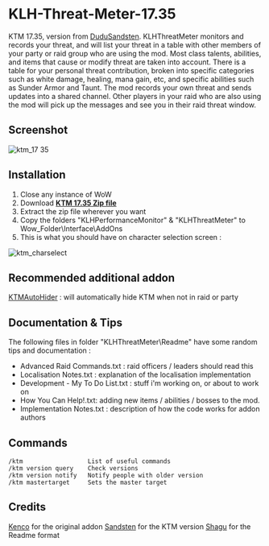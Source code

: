 # KLH-Threat-Meter-17.35
KTM 17.35, version from [DuduSandsten](https://nirklars.wordpress.com/wow/addons-rarecustom-addons-by-other-authors/).
KLHThreatMeter monitors and records your threat, and will list your threat in a table with other members of your party or raid group who are using the mod. Most class talents, abilities, and items that cause or modify threat are taken into account. There is a table for your personal threat contribution, broken into specific categories such as white damage, healing, mana gain, etc, and specific abilities such as Sunder Armor and Taunt. The mod records your own threat and sends updates into a shared channel. Other players in your raid who are also using the mod will pick up the messages and see you in their raid threat window. 

## Screenshot
![ktm_17 35](https://cloud.githubusercontent.com/assets/24671466/24852270/2cfe9bba-1dd7-11e7-82fb-a1c60dea5501.png)

## Installation
1. Close any instance of WoW
2. Download **[KTM 17.35 Zip file](https://github.com/Linae-Kronos/KLH-Threat-Meter-17.35/archive/master.zip)**
3. Extract the zip file wherever you want
4. Copy the folders "KLHPerformanceMonitor" & "KLHThreatMeter" to Wow_Folder\Interface\AddOns
5. This is what you should have on character selection screen :

![ktm_charselect](https://cloud.githubusercontent.com/assets/24671466/24852759/f557c694-1dd8-11e7-9539-910080ec72e8.png)

## Recommended additional addon

[KTMAutoHider](https://github.com/Linae-Kronos/KTMAutoHider) : will automatically hide KTM when not in raid or party

## Documentation & Tips
The following files in folder "KLHThreatMeter\Readme" have some random tips and documentation :
- Advanced Raid Commands.txt : raid officers / leaders should read this
- Localisation Notes.txt :	explanation of the localisation implementation
- Development - My To Do List.txt : stuff i'm working on, or about to work on
- How You Can Help!.txt: adding new items / abilities / bosses to the mod.
- Implementation Notes.txt : description of how the code works for addon authors

## Commands
```
/ktm                  List of useful commands
/ktm version query    Check versions
/ktm version notify   Notify people with older version
/ktm mastertarget     Sets the master target
```

## Credits
[Kenco](https://mods.curse.com/legacy/interviews/world-of-warcraft/13873-interview-with-kenco-klhthreatmeter) for the original addon
[Sandsten](https://nirklars.wordpress.com) for the KTM version
[Shagu](https://github.com/shagu/pfUI) for the Readme format